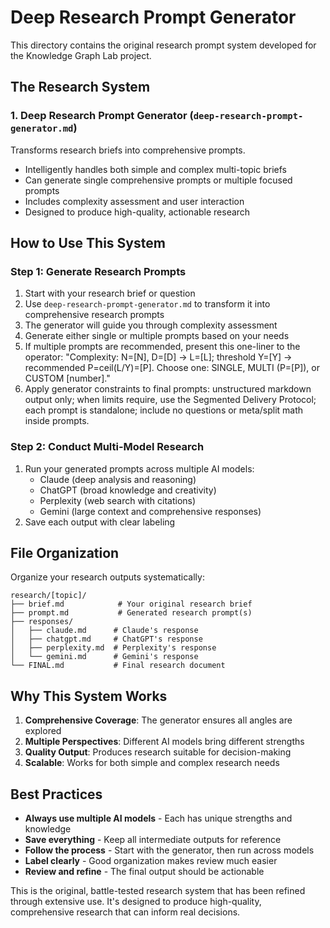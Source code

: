 # Deep Research Prompt Generator

This directory contains the original research prompt system developed for the Knowledge Graph Lab project.

## The Research System

### 1. Deep Research Prompt Generator (`deep-research-prompt-generator.md`)
Transforms research briefs into comprehensive prompts.
- Intelligently handles both simple and complex multi-topic briefs
- Can generate single comprehensive prompts or multiple focused prompts
- Includes complexity assessment and user interaction
- Designed to produce high-quality, actionable research

 

## How to Use This System

### Step 1: Generate Research Prompts
1. Start with your research brief or question
2. Use `deep-research-prompt-generator.md` to transform it into comprehensive research prompts
3. The generator will guide you through complexity assessment
4. Generate either single or multiple prompts based on your needs
5. If multiple prompts are recommended, present this one-liner to the operator: "Complexity: N=[N], D=[D] → L=[L]; threshold Y=[Y] → recommended P=ceil(L/Y)=[P]. Choose one: SINGLE, MULTI (P=[P]), or CUSTOM [number]."
6. Apply generator constraints to final prompts: unstructured markdown output only; when limits require, use the Segmented Delivery Protocol; each prompt is standalone; include no questions or meta/split math inside prompts.

### Step 2: Conduct Multi-Model Research
1. Run your generated prompts across multiple AI models:
   - Claude (deep analysis and reasoning)
   - ChatGPT (broad knowledge and creativity)
   - Perplexity (web search with citations)
   - Gemini (large context and comprehensive responses)
2. Save each output with clear labeling


## File Organization

Organize your research outputs systematically:

```
research/[topic]/
├── brief.md            # Your original research brief
├── prompt.md           # Generated research prompt(s)
├── responses/
│   ├── claude.md      # Claude's response
│   ├── chatgpt.md     # ChatGPT's response
│   ├── perplexity.md  # Perplexity's response
│   └── gemini.md      # Gemini's response
└── FINAL.md           # Final research document
```

## Why This System Works

1. **Comprehensive Coverage**: The generator ensures all angles are explored
2. **Multiple Perspectives**: Different AI models bring different strengths
3. **Quality Output**: Produces research suitable for decision-making
4. **Scalable**: Works for both simple and complex research needs

## Best Practices

- **Always use multiple AI models** - Each has unique strengths and knowledge
- **Save everything** - Keep all intermediate outputs for reference
- **Follow the process** - Start with the generator, then run across models
- **Label clearly** - Good organization makes review much easier
- **Review and refine** - The final output should be actionable

This is the original, battle-tested research system that has been refined through extensive use. It's designed to produce high-quality, comprehensive research that can inform real decisions.